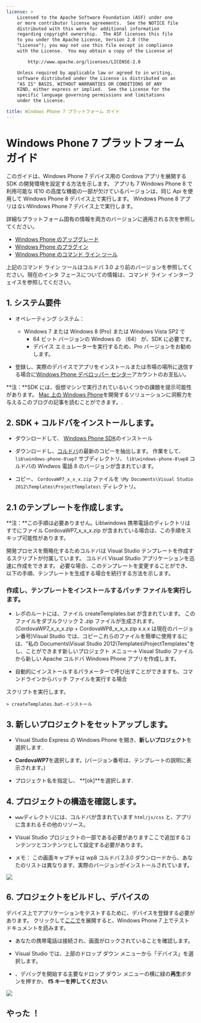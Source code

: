 ```yaml
---
license: >
    Licensed to the Apache Software Foundation (ASF) under one
    or more contributor license agreements.  See the NOTICE file
    distributed with this work for additional information
    regarding copyright ownership.  The ASF licenses this file
    to you under the Apache License, Version 2.0 (the
    "License"); you may not use this file except in compliance
    with the License.  You may obtain a copy of the License at

        http://www.apache.org/licenses/LICENSE-2.0

    Unless required by applicable law or agreed to in writing,
    software distributed under the License is distributed on an
    "AS IS" BASIS, WITHOUT WARRANTIES OR CONDITIONS OF ANY
    KIND, either express or implied.  See the License for the
    specific language governing permissions and limitations
    under the License.

title: Windows Phone 7 プラットフォーム ガイド
---
```


# Windows Phone 7 プラットフォーム ガイド

このガイドは、Windows Phone 7 デバイス用の Cordova アプリを展開する SDK の開発環境を設定する方法を示します。 アプリも 7 Windows Phone 8 で利用可能な IE10 の高度な機能の一部が欠けているバージョンは、同じ Api を使用して Windows Phone 8 デバイス上で実行します。 Windows Phone 8 アプリは*ない*Windows Phone 7 デバイス上で実行します。

詳細なプラットフォーム固有の情報を両方のバージョンに適用される次を参照してください。

*   [Windows Phone のアップグレード](../wp8/upgrading.html)
*   [Windows Phone のプラグイン](../wp8/plugin.html)
*   [Windows Phone のコマンド ライン ツール](../wp8/tools.html)

上記のコマンド ライン ツールはコルドバ 3.0 より前のバージョンを参照してください。現在のインタ フェースについての情報は、コマンド ライン インターフェイスを参照してください。

## 1. システム要件

*   オペレーティング システム：
    
    *   Windows 7 または Windows 8 (Pro) または Windows Vista SP2 で 
        *   64 ビット バージョンの Windows の （64） が、SDK に必要です。
        *   デバイス エミュレーターを実行するため、Pro バージョンをお勧めします。

*   登録し、実際のデバイスでアプリをインストールまたは市場の場所に送信する場合に[Windows Phone デベロッパー センター][1]アカウントのお支払い。

 [1]: http://dev.windowsphone.com/en-us/publish

**注：**SDK には、仮想マシンで実行されているいくつかの課題を提示可能性があります。 [Mac 上の Windows Phone][2]を開発するソリューションに洞察力を与えるこのブログの記事を読むことができます。.

 [2]: http://aka.ms/BuildaWP8apponaMac

## 2. SDK + コルドバをインストールします。

*   ダウンロードして、 [Windows Phone SDK][3]のインストール

*   ダウンロードし、[コルドバ][4]の最新のコピーを抽出します。 作業をして、 `lib\windows-phone-8\wp7` サブディレクトリ、 `lib\windows-phone-8\wp8` コルドバの Windwos 電話 8 のバージョンが含まれています。

*   コピー、 `CordovaWP7_x_x_x.zip` ファイルを `\My Documents\Visual Studio 2012\Templates\ProjectTemplates\` ディレクトリ。

 [3]: http://www.microsoft.com/download/en/details.aspx?displaylang=en&id=27570/
 [4]: http://phonegap.com/download

## 2.1 のテンプレートを作成します。

**注：**この手順は必要ありません。Lib\windows 携帯電話のディレクトリはすでにファイル CordovaWP7\_x\_x_x.zip が含まれている場合は、この手順をスキップ可能性があります。

開発プロセスを簡略化するためコルドバは Visual Studio テンプレートを作成するスクリプトが付属しています。 コルドバ Visual Studio アプリケーションを迅速に作成をできます。 必要な場合、このテンプレートを変更することができ、以下の手順、テンプレートを生成する場合を続行する方法を示します。

### 作成し、テンプレートをインストールするバッチ ファイルを実行します。

*   レポのルートには、ファイル createTemplates.bat が含まれています。 このファイルをダブルクリック 2 .zip ファイルが生成されます。 (CordovaWP7\_x\_x\_x.zip + CordovaWP8\_x\_x\_x.zip x.x.x は現在のバージョン番号)Visual Studio では、コピーこれらのファイルを簡単に使用するには、"私の Documents\Visual Studio 2012\Templates\ProjectTemplates\"をし、ことができます新しいプロジェクト メニュー-> Visual Studio ファイルから新しい Apache コルドバ Windows Phone アプリを作成します。

*   自動的にインストールするパラメーターで呼び出すことができますも、コマンドラインからバッチ ファイルを実行する場合

スクリプトを実行します。

    > createTemplates.bat-インストール
    

## 3. 新しいプロジェクトをセットアップします。

*   Visual Studio Express の Windows Phone を開き、**新しいプロジェクト**を選択します.

*   **CordovaWP7**を選択します。(バージョン番号は、テンプレートの説明に表示されます。)

*   プロジェクト名を指定し、 **[ok]**を選択します.

## 4. プロジェクトの構造を確認します。

*   `www`ディレクトリには、コルドバが含まれています `html/js/css` と、アプリに含まれるその他のリソース。

*   Visual Studio プロジェクトの一部である必要がありますここで追加するコンテンツとコンテンツとして設定する必要があります。

*   メモ： この画面キャプチャは wp8 コルドバ 2.3.0 ダウンロードから、あなたのリストは異なります、実際のバージョンがインストールされています。

![][5]

 [5]: img/guide/platforms/wp8/projectStructure.png

## 6. プロジェクトをビルドし、デバイスの

デバイス上でアプリケーションをテストするために、デバイスを登録する必要があります。 クリックして[ここで][6]を展開すると、Windows Phone 7 上でテスト ドキュメントを読みます。

 [6]: http://msdn.microsoft.com/en-us/library/windowsphone/develop/ff402565(v=vs.105).aspx

*   あなたの携帯電話は接続され、画面がロックされていることを確認します。

*   Visual Studio では、上部のドロップ ダウン メニューから「デバイス」を選択します。

*   、デバッグを開始する主要なドロップ ダウン メニューの横に緑の**再生**ボタンを押すか、 **f5 キーを押してください**.

![][7]

 [7]: img/guide/platforms/wp7/wpd.png

## やった ！